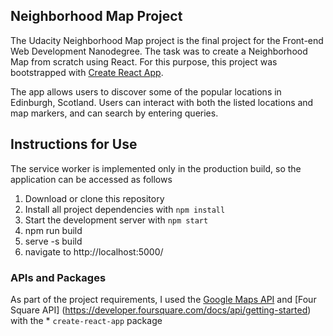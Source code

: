 ## Neighborhood Map Project

The Udacity Neighborhood Map project is the final project for the Front-end Web Development Nanodegree. The task was to create a Neighborhood Map from scratch using React. For this purpose, this project was bootstrapped with [Create React App](https://github.com/facebookincubator/create-react-app).

The app allows users to discover some of the popular locations in Edinburgh, Scotland.  Users can interact with both the listed locations and map markers, and can search by entering queries. 

## Instructions for Use
The service worker is implemented only in the production build, so the application can be accessed as follows

1. Download or clone this repository
2. Install all project dependencies with `npm install`
3. Start the development server with `npm start`
4. npm run build
5. serve -s build
6. navigate to http://localhost:5000/

### APIs and Packages
As part of the project requirements, I used the [Google Maps API](https://cloud.google.com/maps-platform/) and [Four Square API] (https://developer.foursquare.com/docs/api/getting-started) with the * `create-react-app` package

